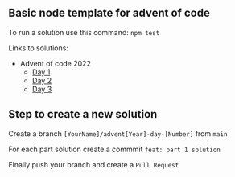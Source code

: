 ## Basic node template for advent of code

To run a solution use this command: `npm test`

Links to solutions:
 - Advent of code 2022
   - [Day 1](https://github.com/Gabmh/advent2022/blob/advent2022-day-1/solution.ts)
   - [Day 2](https://github.com/Gabmh/advent2022/blob/advent2022-day-2/solution.ts)
   - [Day 3](https://github.com/Gabmh/advent2022/blob/advent2022-day-3/solution.ts)

## Step to create a new solution

Create a branch `[YourName]/advent[Year]-day-[Number]` from `main`

For each part solution create a commmit `feat: part 1 solution`

Finally push your branch and create a `Pull Request`